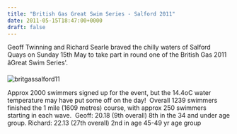 ```yaml
---
title: "British Gas Great Swim Series - Salford 2011"
date: 2011-05-15T18:47:00+0000
draft: false
---
```

Geoff Twinning and Richard Searle braved the chilly waters of Salford Quays on Sunday 15th May to take part in round one of the British Gas 2011 âGreat Swim Series'.



![britgassalford11](/images/2015/01/britgassalford11.jpg)



Approx 2000 swimmers signed up for the event, but the 14.4oC water temperature may have put some off on the day!  Overall 1239 swimmers finished the 1 mile (1609 metres) course, with approx 250 swimmers starting in each wave.  Geoff: 20.18 (9th overall) 8th in the 34 and under age group. Richard: 22.13 (27th overall) 2nd in age 45-49 yr age group

